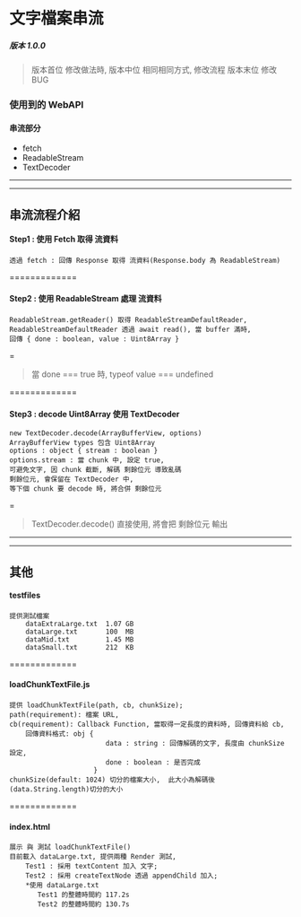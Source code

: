 # 文字檔案串流

##### 版本 1.0.0

> 版本首位 修改做法時,
> 版本中位 相同相同方式, 修改流程
> 版本末位 修改 BUG

### 使用到的 WebAPI

#### 串流部分

-   fetch
-   ReadableStream
-   TextDecoder

---

---

## 串流流程介紹

#### Step1 : 使用 Fetch 取得 流資料

    透過 fetch : 回傳 Response 取得 流資料(Response.body 為 ReadableStream)

=============

#### Step2 : 使用 ReadableStream 處理 流資料

    ReadableStream.getReader() 取得 ReadableStreamDefaultReader,
    ReadableStreamDefaultReader 透過 await read(), 當 buffer 滿時,
    回傳 { done : boolean, value : Uint8Array }

=

> 當 done === true 時, typeof value === undefined

=============

#### Step3 : decode Uint8Array 使用 TextDecoder

    new TextDecoder.decode(ArrayBufferView, options)
    ArrayBufferView types 包含 Uint8Array
    options : object { stream : boolean }
    options.stream : 當 chunk 中, 設定 true,
    可避免文字, 因 chunk 截斷, 解碼 剩餘位元 導致亂碼
    剩餘位元, 會保留在 TextDecoder 中,
    等下個 chunk 要 decode 時, 將合併 剩餘位元

=

> TextDecoder.decode() 直接使用, 將會把 剩餘位元 輸出

---

---

## 其他

#### testfiles

    提供測試檔案
        dataExtraLarge.txt  1.07 GB
        dataLarge.txt       100  MB
        dataMid.txt         1.45 MB
        dataSmall.txt       212  KB

=============

#### loadChunkTextFile.js

    提供 loadChunkTextFile(path, cb, chunkSize);
    path(requirement): 檔案 URL,
    cb(requirement): Callback Function, 當取得一定長度的資料時, 回傳資料給 cb,
        回傳資料格式: obj {
                            data : string : 回傳解碼的文字, 長度由 chunkSize 設定,
                            done : boolean : 是否完成
                         }
    chunkSize(default: 1024) 切分的檔案大小,  此大小為解碼後(data.String.length)切分的大小

=============

#### index.html

    展示 與 測試 loadChunkTextFile()
    目前載入 dataLarge.txt, 提供兩種 Render 測試,
        Test1 : 採用 textContent 加入 文字;
        Test2 : 採用 createTextNode 透過 appendChild 加入;
        *使用 dataLarge.txt
           Test1 的整體時間約 117.2s
           Test2 的整體時間約 130.7s
